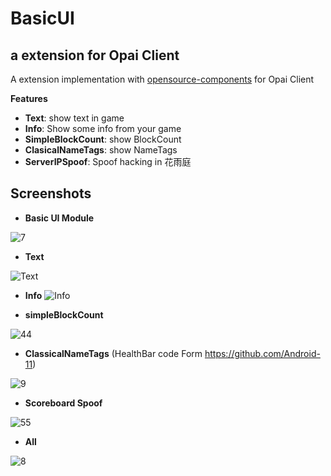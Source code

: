 #  BasicUI
## a extension for Opai Client
A extension implementation with [opensource-components](https://github.com/opai-client/opensource-components) for Opai Client

**Features**
- **Text**: show text in game
- **Info**: Show some info from your game
- **SimpleBlockCount**: show BlockCount
- **ClasicalNameTags**: show NameTags
- **ServerIPSpoof**: Spoof hacking in 花雨庭

## Screenshots
- **Basic UI Module**

![7](https://github.com/user-attachments/assets/062c9047-f92a-4c3b-b444-f2f19ff9c1cf)


- **Text**

![Text](https://github.com/user-attachments/assets/b50a9eb3-88dd-4cdc-b1ec-bd04a93af1b1)


- **Info**
![Info](https://github.com/user-attachments/assets/43716409-a29a-4322-9f63-de99d0603b60)


- **simpleBlockCount**

![44](https://github.com/user-attachments/assets/810b39b3-8b92-4866-8847-eb67d2efb5f6)


- **ClassicalNameTags**
(HealthBar code Form https://github.com/Android-11)

![9](https://github.com/user-attachments/assets/5a6ba4f1-c26e-4191-ad5d-c9eb5657a0fd)


- **Scoreboard Spoof**

![55](https://github.com/user-attachments/assets/85e6cfb5-9e3d-4d74-bbeb-905cd147dfbb)


- **All**

![8](https://github.com/user-attachments/assets/3e0443d6-86c4-47ad-b730-1611cb276dbf)
